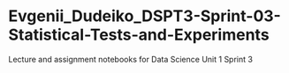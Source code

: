 # Evgenii_Dudeiko_DSPT3-Sprint-03-Statistical-Tests-and-Experiments
Lecture and assignment notebooks for Data Science Unit 1 Sprint 3
